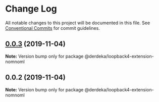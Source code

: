 # Change Log

All notable changes to this project will be documented in this file.
See [Conventional Commits](https://conventionalcommits.org) for commit guidelines.

## [0.0.3](https://github.com/derdeka/loopback4-extensions/compare/@derdeka/loopback4-extension-nomnoml@0.0.2...@derdeka/loopback4-extension-nomnoml@0.0.3) (2019-11-04)

**Note:** Version bump only for package @derdeka/loopback4-extension-nomnoml





## 0.0.2 (2019-11-04)

**Note:** Version bump only for package @derdeka/loopback4-extension-nomnoml
